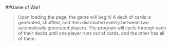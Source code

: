 ##Game of War!

> Upon loading the page, the game will begin!
> A deck of cards is generated, shuffled, and then distributed evenly between two automatically generated players.
> The program will cycle through each of their decks until one player runs out of cards, and the other has all of them.